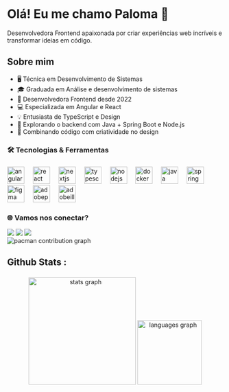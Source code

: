 # Olá! Eu me chamo Paloma 🩷

<p>
  Desenvolvedora Frontend apaixonada por criar experiências web incríveis e transformar ideias em código. 
</p>

## Sobre mim
- 🖥️ Técnica em Desenvolvimento de Sistemas
- 🎓 Graduada em Análise e desenvolvimento de sistemas
- 🚀 Desenvolvedora Frontend desde 2022
- 💻 Especializada em Angular e React
- 💡 Entusiasta de TypeScript e Design
- 🌱 Explorando o backend com Java + Spring Boot e Node.js
- 🎨 Combinando código com criatividade no design


<h3 align="left">🛠 Tecnologias & Ferramentas</h3>

###

<div align="left">
  <img src="https://skillicons.dev/icons?i=angular" height="40" alt="angularjs logo"  />
  <img width="12" />
  <img src="https://skillicons.dev/icons?i=react" height="40" alt="react logo"  />
  <img width="12" />
  <img src="https://skillicons.dev/icons?i=nextjs" height="40" alt="nextjs logo"  />
  <img width="12" />
  <img src="https://skillicons.dev/icons?i=ts" height="40" alt="typescript logo"  />
  <img width="12" />
  <img src="https://skillicons.dev/icons?i=nodejs" height="40" alt="nodejs logo"  />
  <img width="12" />
  <img src="https://skillicons.dev/icons?i=docker" height="40" alt="docker logo"  />
  <img width="12" />
  <img src="https://skillicons.dev/icons?i=java" height="40" alt="java logo"  />
  <img width="12" />
  <img src="https://skillicons.dev/icons?i=spring" height="40" alt="spring logo"  />
  <img width="12" />
  <img src="https://skillicons.dev/icons?i=figma" height="40" alt="figma logo"  />
  <img width="12" />
  <img src="https://skillicons.dev/icons?i=ps" height="40" alt="adobephotoshop logo"  />
  <img width="12" />
  <img src="https://skillicons.dev/icons?i=ai" height="40" alt="adobeillustrator logo"  />
</div>


### 🌐 Vamos nos conectar?

<div> 
  <a href="https://www.linkedin.com/in/palomaselva" target="_blank"><img src="https://img.shields.io/badge/-LinkedIn-%230077B5?style=for-the-badge&logo=linkedin&logoColor=white" target="_blank"></a> 
  <a href="https://www.instagram.com/paloma_paredes/" target="_blank"><img src="https://img.shields.io/badge/-Instagram-%23E4405F?style=for-the-badge&logo=instagram&logoColor=white" target="_blank"></a>
  <a href="mailto:palomaselva1@gmail.com"><img src="https://img.shields.io/badge/-Gmail-%23333?style=for-the-badge&logo=gmail&logoColor=white" target="_blank"></a>
</div>

<picture>
  <source media="(prefers-color-scheme: dark)" srcset="https://raw.githubusercontent.com/palomaselva/palomaselva/output/pacman-contribution-graph-dark.svg">
  <source media="(prefers-color-scheme: light)" srcset="https://raw.githubusercontent.com/palomaselva/palomaselva/output/pacman-contribution-graph.svg">
  <img alt="pacman contribution graph" src="https://raw.githubusercontent.com/palomaselva/palomaselva/output/pacman-contribution-graph.svg">
</picture>

###
<h2 align="left">Github Stats :</h2>

###

<div align="center">
  <img src="https://github-readme-stats.vercel.app/api?username=palomaselva&hide_title=false&hide_rank=false&show_icons=true&include_all_commits=true&count_private=true&disable_animations=false&theme=dracula&locale=en&hide_border=false&order=1" height="250" alt="stats graph"  />
  <img src="https://github-readme-stats.vercel.app/api/top-langs?username=palomaselva&locale=en&hide_title=false&layout=compact&card_width=320&langs_count=5&theme=dracula&hide_border=false&order=2" height="150" alt="languages graph"  />
</div>

###

